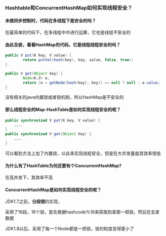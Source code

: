 ### Hashtable和ConcurrentHashMap如何实现线程安全？

#### 未做同步控制时，代码在多线程下是安全的吗？

在最简单的代码下，在多线程中中进行运算，它也是线程不安全的

#### 由此及彼，看看HashMap的代码，它是线程线程安全的吗？

```java
public V put(K key, V value) {
        return putVal(hash(key), key, value, false, true);
}

public V get(Object key) {
        Node<K,V> e;
        return (e = getNode(hash(key), key)) == null ? null : e.value;
}
```

没有相关的java内置锁或者锁机制，所以HashMap是不安全的

#### 那么线程安全的Map-HashTable是如何实现线程安全的呢？

```java
public synchronized V put(K key, V value) {
    ....
}
public synchronized V get(Object key) {
    ....
}
```

可以看到方法上加了内置锁，以此来实现线程安全，但是在大并发量是其效率很低

#### 为什么有了HashTable为何还要有个ConcurrentHashMap?

在高并发下，其效率不高

#### ConcurrentHashMap是如何实现线程安全的呢？

JDK1.7之前，**分段锁**的实现，

采用了16段，16个锁，首先根据hashcode%16来获取到拿那一把锁，然后在去拿数据

JDK1.8以后，采用了每一个Node都是一把锁，锁的粒度变得更小了

